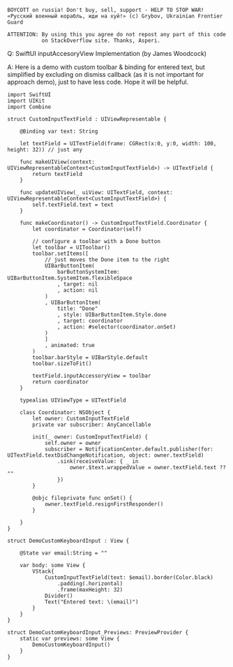 ```
BOYCOTT on russia! Don't buy, sell, support - HELP TO STOP WAR!
«Русский военный корабль, иди на хуй!» (c) Grybov, Ukrainian Frontier Guard

ATTENTION: By using this you agree do not repost any part of this code
           on StackOverflow site. Thanks, Asperi.
```

Q: SwiftUI inputAccesoryView Implementation (by James Woodcock)

A: Here is a demo with custom toolbar & binding for entered text, but simplified by 
excluding on dismiss callback (as it is not important for approach demo), just to 
have less code. Hope it will be helpful.

    import SwiftUI
    import UIKit
    import Combine
    
    struct CustomInputTextField : UIViewRepresentable {
        
        @Binding var text: String
        
        let textField = UITextField(frame: CGRect(x:0, y:0, width: 100, height: 32)) // just any
    
        func makeUIView(context: UIViewRepresentableContext<CustomInputTextField>) -> UITextField {
            return textField
        }
        
        func updateUIView(_ uiView: UITextField, context: UIViewRepresentableContext<CustomInputTextField>) {
            self.textField.text = text
        }
        
        func makeCoordinator() -> CustomInputTextField.Coordinator {
            let coordinator = Coordinator(self)
    
            // configure a toolbar with a Done button
            let toolbar = UIToolbar()
            toolbar.setItems([
                // just moves the Done item to the right
                UIBarButtonItem(
                    barButtonSystemItem: UIBarButtonItem.SystemItem.flexibleSpace
                    , target: nil
                    , action: nil
                )
                , UIBarButtonItem(
                    title: "Done"
                    , style: UIBarButtonItem.Style.done
                    , target: coordinator
                    , action: #selector(coordinator.onSet)
                )
                ]
                , animated: true
            )
            toolbar.barStyle = UIBarStyle.default
            toolbar.sizeToFit()
    
            textField.inputAccessoryView = toolbar
            return coordinator
        }
    
        typealias UIViewType = UITextField
        
        class Coordinator: NSObject {
            let owner: CustomInputTextField
            private var subscriber: AnyCancellable
            
            init(_ owner: CustomInputTextField) {
                self.owner = owner
                subscriber = NotificationCenter.default.publisher(for: UITextField.textDidChangeNotification, object: owner.textField)
                    .sink(receiveValue: { _ in
                        owner.$text.wrappedValue = owner.textField.text ?? ""
                    })
            }
    
            @objc fileprivate func onSet() {
                owner.textField.resignFirstResponder()
            }
            
        }
    }
    
    struct DemoCustomKeyboardInput : View {
        
        @State var email:String = ""
        
        var body: some View {
            VStack{
                CustomInputTextField(text: $email).border(Color.black)
                    .padding(.horizontal)
                    .frame(maxHeight: 32)
                Divider()
                Text("Entered text: \(email)")
            }
        }
    }
    
    struct DemoCustomKeyboardInput_Previews: PreviewProvider {
        static var previews: some View {
            DemoCustomKeyboardInput()
        }
    }

